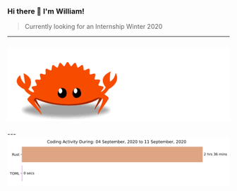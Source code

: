 ### Hi there 👋 I'm William!
>Currently looking for an Internship Winter 2020

---
<h3 align="center">
    <img src="https://raw.githubusercontent.com/WillTarte/WillTarte/master/ferris.gif" 
         alt="Rust Ferris gif" />
</h3>
---

<img src="https://github.com/WillTarte/WillTarte/blob/master/images/stat.svg" alt="Wakatime Activity"/>

<!--
**WillTarte/WillTarte** is a ✨ _special_ ✨ repository because its `README.md` (this file) appears on your GitHub profile.

Here are some ideas to get you started:

- 🔭 I’m currently working on ...
- 🌱 I’m currently learning ...
- 👯 I’m looking to collaborate on ...
- 🤔 I’m looking for help with ...
- 💬 Ask me about ...
- 📫 How to reach me: ...
- 😄 Pronouns: ...
- ⚡ Fun fact: ...
-->
